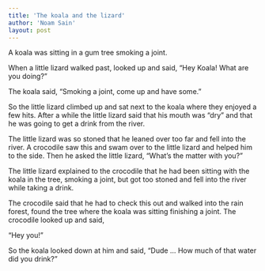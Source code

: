 ```yaml
---
title: 'The koala and the lizard'
author: 'Noam Sain'
layout: post
---
```


A koala was sitting in a gum tree smoking a joint.

When a little lizard walked past, looked up and said, “Hey Koala! What are you doing?”

The koala said, “Smoking a joint, come up and have some.”

So the little lizard climbed up and sat next to the koala where they enjoyed a few hits. After a while the little lizard said that his mouth was “dry” and that he was going to get a drink from the river.

The little lizard was so stoned that he leaned over too far and fell into the river. A crocodile saw this and swam over to the little lizard and helped him to the side. Then he asked the little lizard, “What’s the matter with you?”

The little lizard explained to the crocodile that he had been sitting with the koala in the tree, smoking a joint, but got too stoned and fell into the river while taking a drink.

The crocodile said that he had to check this out and walked into the rain forest, found the tree where the koala was sitting finishing a joint. The crocodile looked up and said,

“Hey you!”

So the koala looked down at him and said, “Dude … How much of that water did you drink?”
